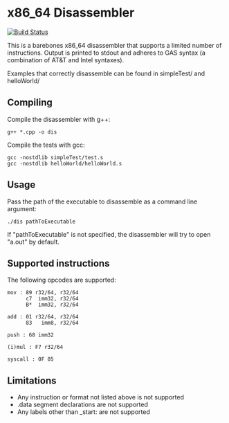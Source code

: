 # x86_64 Disassembler
[![Build Status](https://travis-ci.org/JonathanPugh/x86_64-Disassembler.svg?branch=master)](https://travis-ci.org/JonathanPugh/x86_64-Disassembler)

This is a barebones x86_64 disassembler that supports a limited number of instructions. Output is printed to stdout and adheres to GAS syntax (a combination of AT&T and Intel syntaxes).

Examples that correctly disassemble can be found in simpleTest/ and helloWorld/

## Compiling
Compile the disassembler with g++:

```
g++ *.cpp -o dis
```

Compile the tests with gcc:
```
gcc -nostdlib simpleTest/test.s
gcc -nostdlib helloWorld/helloWorld.s
```

## Usage
Pass the path of the executable to disassemble as a command line argument:

```
./dis pathToExecutable
```
If "pathToExecutable" is not specified, the disassembler will try to open "a.out" by default.

## Supported instructions
The following opcodes are supported:
```
mov : 89 r32/64, r32/64
      c7  imm32, r32/64
      B*  imm32, r32/64 

add : 01 r32/64, r32/64
      83   imm8, r32/64

push : 68 imm32

(i)mul : F7 r32/64

syscall : 0F 05 
```

## Limitations
 * Any instruction or format not listed above is not supported
 * .data segment declarations are not supported
 * Any labels other than _start: are not supported
